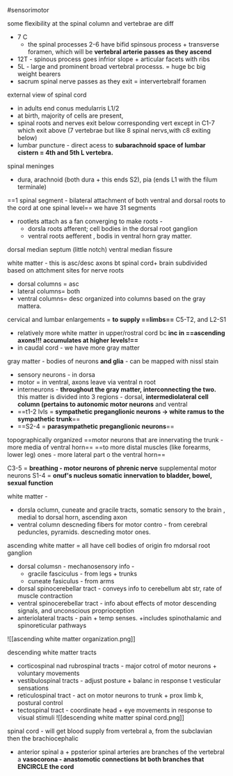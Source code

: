 #sensorimotor 

some flexibility at the spinal column 
and vertebrae are diff
- 7 C
	- the spinal processes 2-6 have bifid spinsous process + transverse foramen, which will be **vertebral arterie passes as they ascend**
- 12T - spinous process goes infrior slope + articular facets with ribs 
- 5L  - large and prominent broad vertebral processs. = huge bc big weight bearers 
- sacrum 
spinal nerve passes as they exit = intervertebralf foramen 

external view of spinal cord
- in adults end conus medularris L1/2  
- at birth, majority of cells are present, 
- spinal roots and nerves exit below corresponding vert except in C1-7 which exit above (7 vertebrae but like 8 spinal nervs,with c8 exiting below)
- lumbar puncture - direct acess to **subarachnoid space of lumbar cistern = 4th and 5th L vertebra.**

spinal meninges 
- dura, arachnoid (both dura + this ends S2), pia (ends L1 with the filum terminale)

==1 spinal segment - bilateral attachment of both ventral and dorsal roots to the cord at one spinal level==
we have 31 segments 
- rootlets attach as a fan converging to make roots - 
	- dorsla roots afferent; cell bodies in the dorsal root ganglion 
	- ventral roots aefferent , bodis in ventral horn gray matter. 

dorsal median septum (little notch)
ventral median fissure 

white matter - this is asc/desc axons bt spinal cord+ brain subdivided based on attchment sites for nerve roots
- dorsal columns = asc 
- lateral columns= both 
- ventral columns= desc 
organized into columns based on the gray mattera. 

cervical and lumbar enlargements = **to supply ==limbs==**
C5-T2, and L2-S1
- relatively more white matter in upper/rostral cord bc **inc in ==ascending axons!!! accumulates at higher levels!==**
- in caudal cord - we have more gray matter 

gray matter - bodies of neurons **and glia** - can be mapped with nissl stain 
- sensory neurons - in dorsa 
- motor = in ventral, axons leave via ventral n root
- interneurons - **throughout the gray matter, interconnecting the two.**
this matter is divided into 3 regions - dorsal, **intermediolateral cell column (pertains to autonomic motor neurons** and ventral
- ==t1-2 lvls = **sympathetic preganglionic neurons -> white ramus to the sympathetic trunk**==
- ==S2-4 = **parasympathetic preganglionic neurons**==

topographically organized
==motor neurons that are innervating the trunk - more media of ventral horn== 
==to more distal muscles (like forearms, lower leg) ones - more lateral part o the ventral horn== 

C3-5 = **breathing - motor neurons of phrenic nerve**
supplemental motor neurons S1-4 = **onuf's nucleus somatic innervation to bladder, bowel, sexual function**

white matter - 
- dorsla oclumn, cuneate and gracile tracts, somatic sensory to the brain , medial to dorsal horn, ascending axon 
- ventral column descneding fibers for motor contro - from cerebral peduncles, pyramids. descneding motor ones. 

ascending white matter = all have cell bodies of origin fro mdorsal root ganglion
- dorsal columsn - mechanosensory info - 
	- gracile fasciculus - from legs + trunks 
	- cuneate fasiculus - from arms
- dorsal spinocerebellar tract - conveys info to cerebellum abt str, rate of muscle contraction 
- ventral spinocerebellar tract - info about effects of motor descending signals, and unconscious proprioception 
- anteriolateral tracts - pain + temp senses. +includes spinothalamic and spinoreticular pathways 

![[ascending white matter organization.png]]

descending white matter tracts
- corticospinal nad rubrospinal tracts - major cotrol of motor neurons + voluntary movements
- vestibulospinal tracts - adjust posture + balanc in response t vesticular sensations
- reticulospinal tract - act on motor neurons to trunk + prox limb k, postural control 
- tectospinal tract - coordinate head + eye movements in response to visual stimuli 
![[descending white matter spinal cord.png]]

spinal cord - will get blood supply from vertebral a, from the subclavian then the brachiocephalic 
- anterior spinal a + ppsterior spinal arteries are branches of the vertebral a 
**vasocorona - anastomotic connections bt both branches that ENCIRCLE the cord**